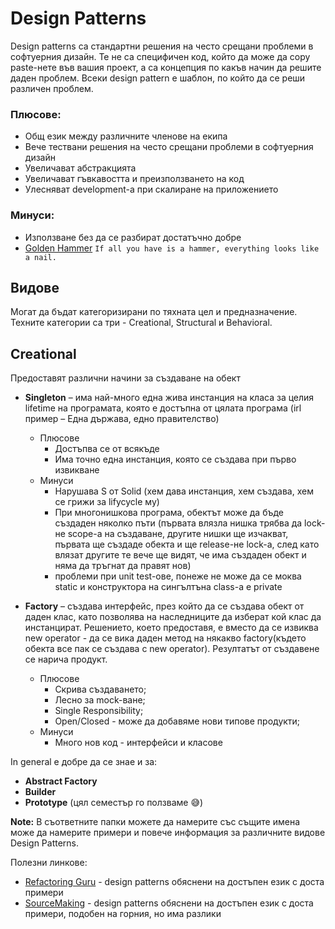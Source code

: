 # Design Patterns

Design patterns са стандартни решения на често срещани проблеми в софтуерния дизайн.
Те не са специфичен код, който да може да copy paste-нете във вашия проект, а са концепция по какъв начин да решите даден проблем.
Всеки design pattern е шаблон, по който да се реши различен проблем.

### Плюсове:
- Общ език между различните членове на екипа
- Вече тествани решения на често срещани проблеми в софтуерния дизайн
- Увеличават абстракцията
- Увеличават гъвкавостта и преизползването на код
- Улесняват development-a при скалиране на приложението

### Минуси:
- Използване без да се разбират достатъчно добре
- [Golden Hammer](https://sourcemaking.com/antipatterns/golden-hammer) ``` If all you have is a hammer, everything looks like a nail. ```

## Видове
Могат да бъдат категоризирани по тяхната цел и предназначение.
Техните категории са три - Creational, Structural и Behavioral.

## Creational
Предоставят различни начини за създаване на обект

- **Singleton** – има най-много една жива инстанция на класа за целия lifetime на програмата, която е достъпна от цялата програма (irl пример – Една държава, едно правителство)
  - Плюсове
    - Достъпва се от всякъде
    - Има точно една инстанция, която се създава при първо извикване
  - Минуси
    - Нарушава S от Solid (хем дава инстанция, хем създава, хем се грижи за lifycycle му)
    - При многонишкова програма, обектът може да бъде създаден няколко пъти (първата влязла нишка трябва да lock-не scope-a на създаване, другите нишки ще изчакват, първата ще създаде обекта и ще release-не lock-а, след като влязат другите те вече ще видят, че има създаден обект и няма да тръгнат да правят нов)
    - проблеми при unit test-ове, понеже не може да се моква static и конструктора на сингълтъна class-a е private

- **Factory** – създава интерфейс, през който да се създава обект от даден клас, като позволява на наследниците да изберат кой клас да инстанцират. 
Решението, което предоставя, е вместо да се извиква new operator - да се вика даден метод на някакво factory(където обекта все пак се създава с new operator). Резултатът от създавене се нарича продукт.
  - Плюсове
    - Скрива създаването;
    - Лесно за mock-ванe;
    - Single Responsibility;
    - Open/Closed - може да добавяме нови типове продукти;
  - Минуси
    - Много нов код - интерфейси и класове

In general е добре да се знае и за:
- **Abstract Factory**
- **Builder**
- **Prototype** (цял семестър го ползваме 😅)


**Note:** В съответните папки можете да намерите със същите имена може да намерите примери и повече информация за различните видове Design Patterns. 

Полезни линкове:
- [Refactoring Guru](https://refactoring.guru/design-patterns) - design patterns обяснени на достъпен език с доста примери
- [SourceMaking](https://sourcemaking.com/) - design patterns обяснени на достъпен език с доста примери, подобен на горния, но има разлики
